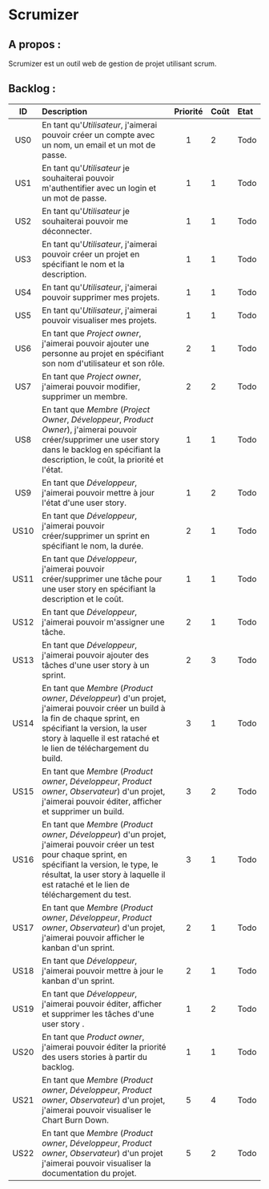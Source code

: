 Scrumizer
=========

A propos :
----------
Scrumizer est un outil web de gestion de projet utilisant scrum.

Backlog :
---------

|ID |Description|Priorité|Coût|Etat|
|:-:|:----------|:------:|:---|:---|
|US0|En tant qu'*Utilisateur*, j'aimerai pouvoir créer un compte avec un nom, un email et un mot de passe.|1|2|Todo|
|US1|En tant qu'*Utilisateur* je souhaiterai pouvoir m'authentifier avec un login et un mot de passe.|1|1|Todo|
|US2|En tant qu'*Utilisateur* je souhaiterai pouvoir me déconnecter.|1|1|Todo|
|US3|En tant qu'*Utilisateur*, j'aimerai pouvoir créer un projet en spécifiant le nom et la description.|1|1|Todo|
|US4|En tant qu'*Utilisateur*, j'aimerai pouvoir supprimer mes projets.|1|1|Todo|
|US5|En tant qu'*Utilisateur*, j'aimerai pouvoir visualiser mes projets.|1|1|Todo|
|US6|En tant que *Project owner*, j'aimerai pouvoir ajouter une personne au projet en spécifiant son nom d'utilisateur et son rôle.|2|1|Todo|
|US7|En tant que *Project owner*, j'aimerai pouvoir modifier, supprimer un membre.|2|2|Todo|
|US8|En tant que *Membre* (*Project Owner*, *Développeur*, *Product Owner*), j'aimerai pouvoir créer/supprimer une user story dans le backlog en spécifiant la description, le coût, la priorité et l'état.|1|1|Todo|
|US9|En tant que *Développeur*, j'aimerai pouvoir mettre à jour l'état d'une user story.|1|2|Todo|
|US10|En tant que *Développeur*, j'aimerai pouvoir créer/supprimer un sprint en spécifiant le nom, la durée.|2|1|Todo|
|US11|En tant que *Développeur*, j'aimerai pouvoir créer/supprimer une tâche pour une user story en spécifiant la description et le coût.|1|1|Todo|
|US12|En tant que *Développeur*, j'aimerai pouvoir m'assigner une tâche.|2|1|Todo|
|US13|En tant que *Développeur*, j'aimerai pouvoir ajouter des tâches d'une user story à un sprint.|2|3|Todo|
|US14|En tant que *Membre* (*Product owner*, *Développeur*) d'un projet, j'aimerai pouvoir créer un build à la fin de chaque sprint, en spécifiant la version, la user story à laquelle il est rataché et le lien de téléchargement du build.|3|1|Todo|
|US15|En tant que *Membre* (*Product owner*, *Développeur*, *Product owner*, *Observateur*) d'un projet, j'aimerai pouvoir éditer, afficher et supprimer un build.|3|2|Todo|
|US16|En tant que *Membre* (*Product owner*, *Développeur*) d'un projet, j'aimerai pouvoir créer un test pour chaque sprint, en spécifiant la version, le type, le résultat, la user story à laquelle il est rataché et le lien de téléchargement du test.|3|1|Todo|
|US17|En tant que *Membre* (*Product owner*, *Développeur*, *Product owner*, *Observateur*) d'un projet, j'aimerai pouvoir afficher le kanban d'un sprint.|2|1|Todo|
|US18|En tant que *Développeur*, j'aimerai pouvoir mettre à jour le kanban d'un sprint.|2|1|Todo|
|US19|En tant que *Développeur*, j'aimerai pouvoir éditer, afficher et supprimer les tâches d'une user story .|1|2|Todo|
|US20|En tant que *Product owner*, j'aimerai pouvoir éditer la priorité des users stories à partir du backlog.|1|1|Todo|
|US21|En tant que *Membre* (*Product owner*, *Développeur*, *Product owner*, *Observateur*) d'un projet, j'aimerai pouvoir visualiser le Chart Burn Down.|5|4|Todo|
|US22|En tant que *Membre* (*Product owner*, *Développeur*, *Product owner*, *Observateur*) d'un projet j'aimerai pouvoir visualiser la documentation du projet.|5|2|Todo|

